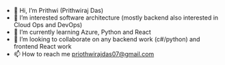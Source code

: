 - 👋 Hi, I’m Prithwi (Prithwiraj Das)
- 👀 I’m interested software architecture (mostly backend also interested in Cloud Ops and DevOps)
- 🌱 I’m currently learning Azure, Python and React
- 💞️ I’m looking to collaborate on any backend work (c#/python) and frontend React work
- 📫 How to reach me priothwirajdas07@gmail.com


